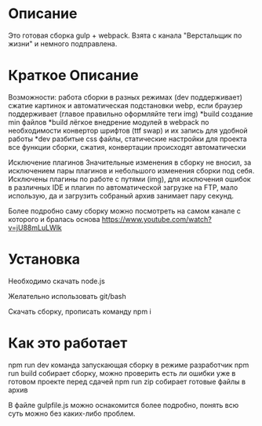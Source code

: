 # Описание

Это готовая сборка gulp + webpack.
Взята с канала "Верстальщик по жизни" и немного подправлена.

# Краткое Описание

Возможности: 
работа сборки в разных режимах (dev поддерживает)
сжатие картинок и автоматическая подстановки webp, если браузер поддерживает (главое правильно оформляйте теги img) *build
создание min файлов *build
лёгкое внедрение модулей в webpack по необходимости
конвертор шрифтов (ttf swap) и их запись для удобной работы *dev
разбитые css файлы, статические настройки для проекта
все функции сборки, сжатия, конвертации происходят автоматически


Исключение плагинов
Значительные изменения в сборку не вносил, за исключением пары плагинов и небольшого изменения сборки под себя.
Исключены плагины по работе с путями (img), для исключения ошибок в различных IDE и плагин по автоматической загрузке на FTP, мало использую, да и загрузить собраный архив занимает пару секунд.

Более подробно саму сборку можно посмотреть на самом канале с которого и бралась основа https://www.youtube.com/watch?v=jU88mLuLWlk

# Установка 

Необходимо скачать node.js 

Желательно использовать git/bash

Скачать сборку, прописать команду npm i 

# Как это работает
 
npm run dev команда запускающая сборку в режиме разработчик
npm run build собирает сборку, можно проверить есть ли ошибки уже в готовом проекте перед сдачей 
npm run zip собирает готовые файлы в архив

В файле gulpfile.js можно оснакомится более подробно, понять всю суть можно без каких-либо проблем.
